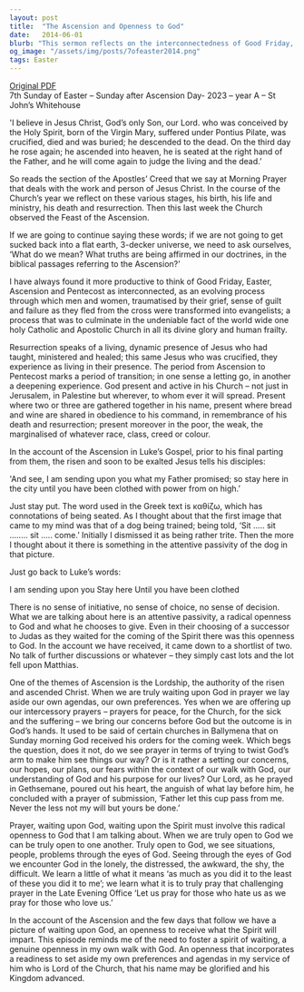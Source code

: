 ```yaml
---
layout: post
title:  "The Ascension and Openness to God"
date:   2014-06-01
blurb: "This sermon reflects on the interconnectedness of Good Friday, Easter, Ascension and Pentecost. It emphasizes the need for an attentive passivity and a radical openness to God, setting aside our own agendas and preferences. It also highlights the importance of seeing situations, people, and problems through the eyes of God."
og_image: "/assets/img/posts/7ofeaster2014.png"
tags: Easter
---
```

[Original PDF](/assets/pdf/7ofeaster2014.pdf)    
7th Sunday of Easter – Sunday after Ascension Day- 2023 – year A – St John’s Whitehouse

'I believe in Jesus Christ, God’s only Son, our Lord.
who was conceived by the Holy Spirit,
born of the Virgin Mary,
suffered under Pontius Pilate,
was crucified, died and was buried;
he descended to the dead.
On the third day he rose again;
he ascended into heaven,
he is seated at the right hand of the Father,
and he will come again to judge the living and the dead.’

So reads the section of the Apostles’ Creed that we say at Morning Prayer that deals with the work and person of Jesus Christ. In the course of the Church’s year we reflect on these various stages, his birth, his life and ministry, his death and resurrection. Then this last week the Church observed the Feast of the Ascension.

If we are going to continue saying these words; if we are not going to get sucked back into a flat earth, 3-decker universe, we need to ask ourselves, ‘What do we mean? What truths are being affirmed in our doctrines, in the biblical passages referring to the Ascension?’

I have always found it more productive to think of Good Friday, Easter, Ascension and Pentecost as interconnected, as an evolving process through which men and women, traumatised by their grief, sense of guilt and failure as they fled from the cross were transformed into evangelists; a process that was to culminate in the undeniable fact of the world wide one holy Catholic and Apostolic Church in all its divine glory and human frailty.

Resurrection speaks of a living, dynamic presence of Jesus who had taught, ministered and healed; this same Jesus who was crucified, they experience as living in their presence. The period from Ascension to Pentecost marks a period of transition; in one sense a letting go, in another a deepening experience. God present and active in his Church – not just in Jerusalem, in Palestine but wherever, to whom ever it will spread. Present where two or three are gathered together in his name, present where bread and wine are shared in obedience to his command, in remembrance of his death and resurrection; present moreover in the poor, the weak, the marginalised of whatever race, class, creed or colour.

In the account of the Ascension in Luke’s Gospel, prior to his final parting from them, the risen and soon to be exalted Jesus tells his disciples:

'And see, I am sending upon you what my Father promised; so stay here in the city until you have been clothed with power from on high.’

Just stay put. The word used in the Greek text is καθίζω, which has connotations of being seated. As I thought about that the first image that came to my mind was that of a dog being trained; being told, ‘Sit ….. sit …….. sit ….. come.’ Initially I dismissed it as being rather trite. Then the more I thought about it there is something in the attentive passivity of the dog in that picture.

Just go back to Luke’s words:

I am sending upon you
Stay here
Until you have been clothed

There is no sense of initiative, no sense of choice, no sense of decision. What we are talking about here is an attentive passivity, a radical openness to God and what he chooses to give. Even in their choosing of a successor to Judas as they waited for the coming of the Spirit there was this openness to God. In the account we have received, it came down to a shortlist of two. No talk of further discussions or whatever – they simply cast lots and the lot fell upon Matthias.

One of the themes of Ascension is the Lordship, the authority of the risen and ascended Christ. When we are truly waiting upon God in prayer we lay aside our own agendas, our own preferences. Yes when we are offering up our intercessory prayers – prayers for peace, for the Church, for the sick and the suffering – we bring our concerns before God but the outcome is in God’s hands. It used to be said of certain churches in Ballymena that on Sunday morning God received his orders for the coming week. Which begs the question, does it not, do we see prayer in terms of trying to twist God’s arm to make him see things our way? Or is it rather a setting our concerns, our hopes, our plans, our fears within the context of our walk with God, our understanding of God and his purpose for our lives? Our Lord, as he prayed in Gethsemane, poured out his heart, the anguish of what lay before him, he concluded with a prayer of submission, ‘Father let this cup pass from me. Never the less not my will but yours be done.’

Prayer, waiting upon God, waiting upon the Spirit must involve this radical openness to God that I am talking about. When we are truly open to God we can be truly open to one another. Truly open to God, we see situations, people, problems through the eyes of God. Seeing through the eyes of God we encounter God in the lonely, the distressed, the awkward, the shy, the difficult. We learn a little of what it means ‘as much as you did it to the least of these you did it to me’; we learn what it is to truly pray that challenging prayer in the Late Evening Office ‘Let us pray for those who hate us as we pray for those who love us.’

In the account of the Ascension and the few days that follow we have a picture of waiting upon God, an openness to receive what the Spirit will impart. This episode reminds me of the need to foster a spirit of waiting, a genuine openness in my own walk with God. An openness that incorporates a readiness to set aside my own preferences and agendas in my service of him who is Lord of the Church, that his name may be glorified and his Kingdom advanced.
